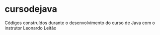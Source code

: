 # cursodejava
Códigos construídos durante o desenvolvimento do curso de Java com o instrutor Leonardo Leitão 

